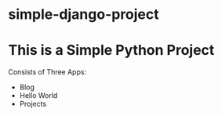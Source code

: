 # simple-django-project
# This is a Simple Python Project

Consists of Three Apps:
- Blog
- Hello World
- Projects
